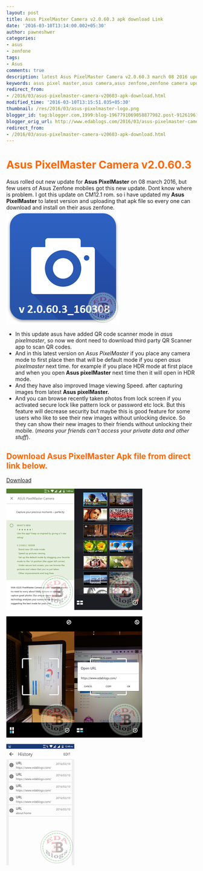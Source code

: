 ```yaml
---
layout: post
title: Asus PixelMaster Camera v2.0.60.3 apk download Link
date: '2016-03-10T13:14:00.002+05:30'
author: pawneshwer
categories:
- asus
- zenfone
tags:
- Asus
comments: true
description: latest Asus PixelMaster Camera v2.0.60.3 march 08 2016 update apk file for those who disn't get update from google playstore. latest asus pixelmaster download
keywords: asus pixel master,asus camera,asus zenfone,zenfone camera update,asus zenfone pixelmaster update
redirect_from:
- /2016/03/asus-pixelmaster-camera-v20603-apk-download.html
modified_time: '2016-03-10T13:15:51.035+05:30'
thumbnail: /res/2016/03/asus-pixelmaster-logo.png
blogger_id: tag:blogger.com,1999:blog-1967791069058877982.post-9126196167659052036
blogger_orig_url: http://www.edablogs.com/2016/03/asus-pixelmaster-camera-v20603-apk-download.html
redirect_from:
- /2016/03/asus-pixelmaster-camera-v20603-apk-download.html
---
```


# <span style="color: #ff6600;">Asus PixelMaster Camera v2.0.60.3</span>

Asus rolled out new update for **Asus PixelMaster** on 08 march 2016, but few users of Asus Zenfone mobiles got this new update. Dont know where is problem. I got this update on CM12.1 rom. so i have updated my **Asus PixelMaster** to latest version and uploading that apk file so every one can download and install on their asus zenfone.
[![Asus PixelMaster Camera v2.0.60.3 apk download Link](/res/2016/03/asus-pixelmaster-logo.png "Asus PixelMaster Camera v2.0.60.3 apk download Link")](/res/2016/03/asus-pixelmaster-logo.png)

*   In this update asus have added QR code scanner mode in _asus pixelmaster_, so now we dont need to download third party QR Scanner app to scan QR codes.
*   And in this latest version on _Asus PixelMaster_ if you place any camera mode to first place then that will be default mode if you open _asus pixelmaster_ next time. for example if you place HDR mode at first place and when you open **Asus pixelMaster** next time then it will open in HDR mode.
*   And they have also improved Image viewing Speed. after capturing images from latest **Asus pixelMaster.**
*   And you can browse recently taken photos from lock screen if you activated secure lock like pattern lock or password etc lock. But this feature will decrease security but maybe this is good feature for some users who like to see their new images without unlocking device. So they can show their new images to their friends without unlocking their mobile. (_means your friends can't access your private data and other stuff_).

## <span style="color: #ff6600;">Download Asus PixelMaster Apk file from direct link below.</span>

[Download](https://dl.dropboxusercontent.com/u/55163217/Camera_com.asus.camera.apk "Download asus pixelmaster latest apk")

[![Asus PixelMaster Camera v2.0.60.3 apk download Link](/res/2016/03/Screenshot_2016-03-09-13-49-24%20copy.png "Asus PixelMaster Camera v2.0.60.3 apk download Link")](/res/2016/03/Screenshot_2016-03-09-13-49-24%20copy.png)[![Asus PixelMaster Camera v2.0.60.3 apk download Link](/res/2016/03/Screenshot_2016-03-10-12-44-41%20copy.png "Asus PixelMaster Camera v2.0.60.3 apk download Link")](/res/2016/03/Screenshot_2016-03-10-12-44-41%20copy.png)

[![Asus PixelMaster Camera v2.0.60.3 apk download Link](/res/2016/03/Screenshot_2016-03-10-12-44-51%20copy.png "Asus PixelMaster Camera v2.0.60.3 apk download Link")](/res/2016/03/Screenshot_2016-03-10-12-44-51%20copy.png)[![Asus PixelMaster Camera v2.0.60.3 apk download Link](/res/2016/03/Screenshot_2016-03-10-12-46-49%20copy.png "Asus PixelMaster Camera v2.0.60.3 apk download Link")](/res/2016/03/Screenshot_2016-03-10-12-46-49%20copy.png)

[![Asus PixelMaster Camera v2.0.60.3 apk download Link](/res/2016/03/Screenshot_2016-03-10-12-46-58%20copy.png "Asus PixelMaster Camera v2.0.60.3 apk download Link")](/res/2016/03/Screenshot_2016-03-10-12-46-58%20copy.png)
